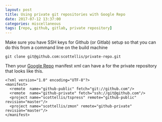 ```yaml
---
layout: post
title: Using private git repositories with Google Repo
date: 2017-07-12 13:37:00
categories: miscellaneous
tags: [repo, github, gitlab, private repository]
---
```


Make sure you have SSH keys for Github (or Gitlab) setup so that you can do this from a command line on the build machine

    git clone git@github.com:scottellis/private-repo.git

Then your [Google Repo][repo] manifest xml can have a *<remote>* for the private repository that looks like this.

    <?xml version="1.0" encoding="UTF-8"?>
    <manifest>
      <remote  name="github-public" fetch="git://github.com"/>
      <remote  name="github-private" fetch="ssh://git@github.com"/>
      <project name="scottellis/tspress" remote="github-public" revision="master"/>
      <project name="scottellis/zmon" remote="github-private" revision="master"/>      
    </manifest>


[repo]: https://gerrit.googlesource.com/git-repo/